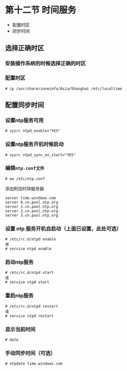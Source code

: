 # 第十二节 时间服务

* 配置时区
* 同步时间

## 选择正确时区

### 安装操作系统的时候选择正确的时区

### 配置时区

```
# cp /usr/share/zoneinfo/Asia/Shanghai /etc/localtime
```

## 配置同步时间

### 设置ntp服务可用

```
# sysrc ntpd_enable="YES"
```

### 设置ntp服务开机时候启动

```
# sysrc ntpd_sync_on_start="YES"
```

### 编辑`ntp.conf文件`

```
# ee /etc/ntp.conf
```

添加附加时钟服务器

```
server time.windows.com
server 0.cn.pool.ntp.org
server 1.cn.pool.ntp.org
server 2.cn.pool.ntp.org
server 3.cn.pool.ntp.org
```

### 设置 ntp 服务开机自启动（上面已设置，此处可选）

```
# /etc/rc.d/ntpd enable 
或
# service ntpd enable
```

### 启动ntp服务

```
# /etc/rc.d/ntpd start
或
# service ntpd start 
```

### 重启ntp服务

```
# /etc/rc.d/ntpd restart
或
# service ntpd restart
```

### 显示当前时间

```
# date
```

### 手动同步时间（可选）

```
# ntpdate time.windows.com
```
